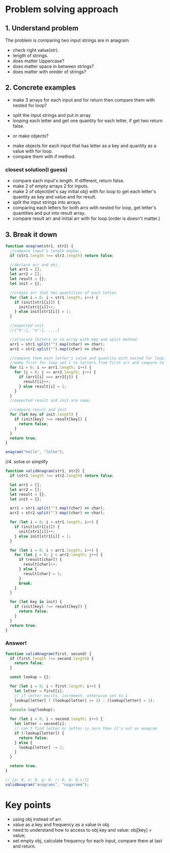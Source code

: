 # Problem solving approach

## 1. Understand problem

The problem is comparing two input strings are in anagram.

- check right value(str).
- length of strings.
- does matter Uppercase?
- does matter space in between strings?
- does matter with oreder of strings?

## 2. Concrete examples

- make 3 arrays for each input and for return then compare them with nested for loop?

* split the input strings and put in array
* looping each letter and get one quantity for each letter, if get two return false.

- or make objects?

* make objects for each input that has letter as a key and quantity as a value with for loop.
* compare them with if method.

### closest solution(I guess)

- compare each input's length. If different, return false.
- make 2 of empty arrays 2 for inputs.
- make 2 of object(let's say initial obj) with for loop to get each letter's quantity as key and value and for result.
- split the input strings into arrays.
- comparing each letters for both arrs with nested for loop, get letter's quantities and put into result array.
- compare result arr and initial arr with for loop.(order is doesn't matter.)

## 3. Break it down

```javascript
function anagram(str1, str2) {
  //compare input's length maybe..
  if (str1.length !== str2.length) return false;

  //declare arr and obj.
  let arr1 = [];
  let arr2 = [];
  let result = {};
  let init = {};

  //create arr that has quantities of each letter.
  for (let i = 0; i < str1.length; i++) {
    if (init[str1[i]]) {
      init[str1[i]]++;
    } else init[str1[i]] = 1;
  }

  //expected init
  //{"h":1, "e":1, ....}

  //allocate letters in to array with map and split method.
  arr1 = str1.split("").map((char) => char);
  arr2 = str2.split("").map((char) => char);

  //compare them each letter's value and quantity with nested for loop.
  //make first for loop set i to letters from first arr and compare to second arr
  for (i = 0; i <= arr1.length; i++) {
    for (j = 0; j <= arr2.length; j++) {
      if (arr1[i] === arr2[j]) {
        result[i]++;
      } else result[i] = 1;
    }
  }
  //expected result and init are same.

  //compare result and init
  for (let key of init.length) {
    if (init[key] !== result[key]) {
      return false;
    }
  }
  return true;
}

anagram("hello", "lolhe");
```

//4. solve or simplify

```javascript
function validAnagram(str1, str2) {
  if (str1.length !== str2.length) return false;

  let arr1 = [];
  let arr2 = [];
  let result = {};
  let init = {};

  arr1 = str1.split("").map((char) => char);
  arr2 = str2.split("").map((char) => char);

  for (let i = 0; i < str1.length; i++) {
    if (init[str1[i]]) {
      init[str1[i]]++;
    } else init[str1[i]] = 1;
  }

  for (let i = 0; i < arr1.length; i++) {
    for (let j = 0; j < arr2.length; j++) {
      if (result[char]) {
        result[char]++;
      } else {
        result[char] = 1;
      }
      break;
    }
  }

  for (let key in init) {
    if (init[key] !== result[key]) {
      return false;
    }
  }
  return true;
}
```

### Answer!

```javascript
function validAnagram(first, second) {
  if (first.length !== second.length) {
    return false;
  }

  const lookup = {};

  for (let i = 0; i < first.length; i++) {
    let letter = first[i];
    // if letter exists, increment, otherwise set to 1
    lookup[letter] ? (lookup[letter] += 1) : (lookup[letter] = 1);
  }
  console.log(lookup);

  for (let i = 0; i < second.length; i++) {
    let letter = second[i];
    // can't find letter or letter is zero then it's not an anagram
    if (!lookup[letter]) {
      return false;
    } else {
      lookup[letter] -= 1;
    }
  }

  return true;
}

// {a: 0, n: 0, g: 0, r: 0, m: 0,s:1}
validAnagram("anagrams", "nagaramm");
```

# Key points

- using obj instead of arr.
- value as a key and frequency as a value in obj.
- need to understand how to access to obj key and value: obj[key] = value;
- set empty obj, calculate frequency for each input, compare them at last and return.
